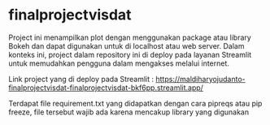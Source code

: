 # finalprojectvisdat

Project ini menampilkan plot dengan menggunakan package atau library Bokeh dan dapat digunakan untuk di localhost atau web server. 
Dalam konteks ini, project dalam repository ini di deploy pada layanan Streamlit untuk memudahkan pengguna dalam mengakses melalui internet.

Link project yang di deploy pada Streamlit : https://maldiharyojudanto-finalprojectvisdat-finalprojectvisdat-bkf6pp.streamlit.app/

Terdapat file requirement.txt yang didapatkan dengan cara pipreqs atau pip freeze, file tersebut wajib ada karena mencakup library yang digunakan
